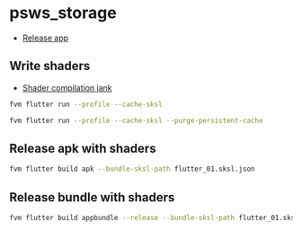 # psws_storage

- [Release app](https://docs.flutter.dev/deployment/android)

## Write shaders

- [Shader compilation jank](https://docs.flutter.dev/perf/shader)

```bash
fvm flutter run --profile --cache-sksl
```
```bash
fvm flutter run --profile --cache-sksl --purge-persistent-cache
```

## Release apk with shaders
```bash
fvm flutter build apk --bundle-sksl-path flutter_01.sksl.json
```

## Release bundle with shaders
```bash
fvm flutter build appbundle --release --bundle-sksl-path flutter_01.sksl.json
```
